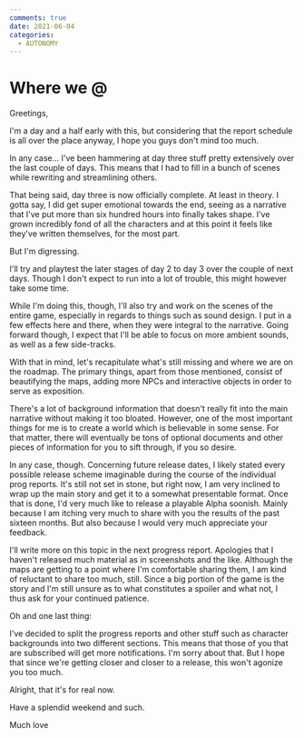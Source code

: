 ```yaml
---
comments: true
date: 2021-06-04
categories:
  - AUTONOMY
---
```


# Where we @
Greetings,

I'm a day and a half early with this, but considering that the report schedule is all over the place anyway, I hope you guys don't mind too much.

In any case... I've been hammering at day three stuff pretty extensively over the last couple of days. This means that I had to fill in a bunch of scenes while rewriting and streamlining others. 

That being said, day three is now officially complete. At least in theory. I gotta say, I did get super emotional towards the end, seeing as a narrative that I've put more than six hundred hours into finally takes shape. I've grown incredibly fond of all the characters and at this point it feels like they've written themselves, for the most part.

But I'm digressing. 

I'll try and playtest the later stages of day 2 to day 3 over the couple of next days. Though I don't expect to run into a lot of trouble, this might however take some time.

While I'm doing this, though, I'll also try and work on the scenes of the entire game, especially in regards to things such as sound design. I put in a few effects here and there, when they were integral to the narrative. Going forward though, I expect that I'll be able to focus on more ambient sounds, as well as a few side-tracks. 

With that in mind, let's recapitulate what's still missing and where we are on the roadmap. The primary things, apart from those mentioned, consist of beautifying the maps, adding more NPCs and interactive objects in order to serve as exposition.

There's a lot of background information that doesn't really fit into the main narrative without making it too bloated. However, one of the most important things for me is to create a world which is believable in some sense. For that matter, there will eventually be tons of optional documents and other pieces of information for you to sift through, if you so desire.

In any case, though. Concerning future release dates, I likely stated every possible release scheme imaginable during the course of the individual prog reports. It's still not set in stone, but right now, I am very inclined to wrap up the main story and get it to a somewhat presentable format. Once that is done, I'd very much like to release a playable Alpha soonish. Mainly because I am itching very much to share with you the results of the past sixteen months. But also because I would very much appreciate your feedback.

I'll write more on this topic in the next progress report. Apologies that I haven't released much material as in screenshots and the like. Although the maps are getting to a point where I'm comfortable sharing them, I am kind of reluctant to share too much, still. Since a big portion of the game is the story and I'm still unsure as to what constitutes a spoiler and what not, I thus ask for your continued patience.

Oh and one last thing:

I've decided to split the progress reports and other stuff such as character backgrounds into two different sections. This means that those of you that are subscribed will get more notifications. I'm sorry about that. But I hope that since we're getting closer and closer to a release, this won't agonize you too much.


Alright, that it's for real now.

Have a splendid weekend and such.

Much love
